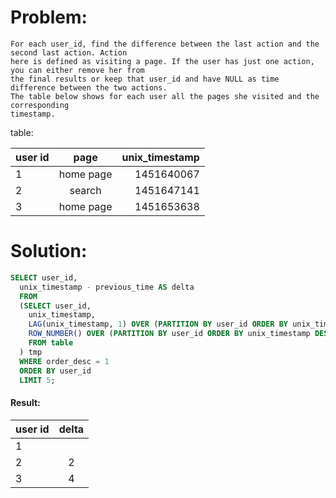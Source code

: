 # Problem:
```
For each user_id, find the difference between the last action and the second last action. Action
here is defined as visiting a page. If the user has just one action, you can either remove her from
the final results or keep that user_id and have NULL as time difference between the two actions.
The table below shows for each user all the pages she visited and the corresponding
timestamp.
```
table:

| user id   | page          | unix_timestamp  |
| --------- |:-------------:| ---------------:|
| 1         | home page     |      1451640067 |
| 2         | search        |      1451647141 |
| 3         | home page     |      1451653638 |

# Solution:

```sql
SELECT user_id,
  unix_timestamp - previous_time AS delta
  FROM
  (SELECT user_id,
    unix_timestamp,
    LAG(unix_timestamp, 1) OVER (PARTITION BY user_id ORDER BY unix_timestamp) AS previous_time,
    ROW_NUMBER() OVER (PARTITION BY user_id ORDER BY unix_timestamp DESC) AS order_desc
    FROM table
  ) tmp
  WHERE order_desc = 1
  ORDER BY user_id
  LIMIT 5;
```

#### Result:
| user id | delta |
| ------- |:-----:|
|     1   |       |
|     2   |   2   |
|     3   |   4   |
